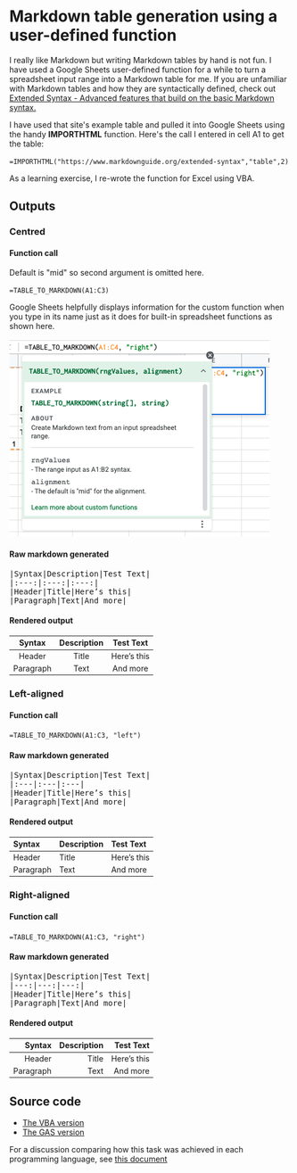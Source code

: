 # Markdown table generation using a user-defined function

I really like Markdown but writing Markdown tables by hand is not fun. I have used a Google Sheets
user-defined function for a while to turn a spreadsheet input range into a Markdown table for me.
If you are unfamiliar with Markdown tables and how they are syntactically defined, check out
[Extended Syntax - Advanced features that build on the basic Markdown syntax.](https://www.markdownguide.org/extended-syntax)

I have used that site's example table and pulled it into Google Sheets using the handy 
__IMPORTHTML__ function. Here's the call I entered in cell A1 to get the table:

`=IMPORTHTML("https://www.markdownguide.org/extended-syntax","table",2)`

As a learning exercise, I re-wrote the function for Excel using VBA.



## Outputs

### Centred


#### Function call

Default is "mid" so second argument is omitted here.

`=TABLE_TO_MARKDOWN(A1:C3)`

Google Sheets helpfully displays information for the custom function when you type in its name
just as it does for built-in spreadsheet functions as shown here.

![Help for custom function TABLE_TO_MARKDOWN](./imgs/googlesheets_custom_function_help.png)

#### Raw markdown generated

<pre>
|Syntax|Description|Test Text|
|:---:|:---:|:---:|
|Header|Title|Here’s this|
|Paragraph|Text|And more|
</pre>

#### Rendered output

|Syntax|Description|Test Text|
|:---:|:---:|:---:|
|Header|Title|Here’s this|
|Paragraph|Text|And more|

### Left-aligned

#### Function call

`=TABLE_TO_MARKDOWN(A1:C3, "left")`


#### Raw markdown generated 

<pre>
|Syntax|Description|Test Text|
|:---|:---|:---|
|Header|Title|Here’s this|
|Paragraph|Text|And more|
</pre>

#### Rendered output

|Syntax|Description|Test Text|
|:---|:---|:---|
|Header|Title|Here’s this|
|Paragraph|Text|And more|


### Right-aligned

#### Function call

`=TABLE_TO_MARKDOWN(A1:C3, "right")`

#### Raw markdown generated

<pre>
|Syntax|Description|Test Text|
|---:|---:|---:|
|Header|Title|Here’s this|
|Paragraph|Text|And more|
</pre>

#### Rendered output

|Syntax|Description|Test Text|
|---:|---:|---:|
|Header|Title|Here’s this|
|Paragraph|Text|And more|


## Source code

- [The VBA version](https://github.com/Rotifer/VBA_GAS/blob/main/Markdown_Generation/modMarkdownGenerator.bas)
- [The GAS version](https://github.com/Rotifer/VBA_GAS/blob/main/Markdown_Generation/sheets_table_to_markdown.js)

For a discussion comparing how this task was achieved in each programming language, see [this document]()
